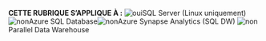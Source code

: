 <Token>**CETTE RUBRIQUE S’APPLIQUE À :** ![oui](media/yes.png)SQL Server (Linux uniquement) ![non](media/no.png)Azure SQL Database![non](media/no.png)Azure Synapse Analytics (SQL DW) ![non](media/no.png)Parallel Data Warehouse </Token>
